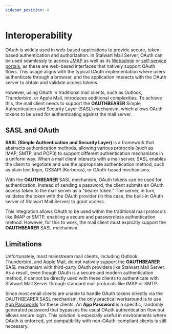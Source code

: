 ```yaml
---
sidebar_position: 4
---
```


# Interoperability

OAuth is widely used in web-based applications to provide secure, token-based authentication and authorization. In Stalwart Mail Server, OAuth can be used seamlessly to access [JMAP](/docs/jmap/overview) as well as its [Webadmin](/docs/management/webadmin/overview) or [self-service portals](/docs/management/webadmin/selfservice), as these are web-based interfaces that natively support OAuth flows. This usage aligns with the typical OAuth implementation where users authenticate through a browser, and the application interacts with the OAuth server to obtain and validate access tokens.

However, using OAuth in traditional mail clients, such as Outlook, Thunderbird, or Apple Mail, introduces additional complexities. To achieve this, the mail client needs to support the **OAUTHBEARER** Simple Authentication and Security Layer (SASL) mechanism, which allows OAuth tokens to be used for authenticating against the mail server.

## SASL and OAuth

**SASL (Simple Authentication and Security Layer)** is a framework that abstracts authentication methods, allowing various protocols (such as IMAP, SMTP, and POP3) to support different authentication mechanisms in a uniform way. When a mail client interacts with a mail server, SASL enables the client to negotiate and use the appropriate authentication method, such as plain text login, GSSAPI (Kerberos), or OAuth-based mechanisms.

With the **OAUTHBEARER** SASL mechanism, OAuth tokens can be used for authentication. Instead of sending a password, the client submits an OAuth access token to the mail server as a "bearer token." The server, in turn, validates the token with the OAuth provider (in this case, the built-in OAuth server of Stalwart Mail Server) to grant access.

This integration allows OAuth to be used within the traditional mail protocols like IMAP or SMTP, enabling a secure and passwordless authentication method. However, for this to work, the mail client must explicitly support the **OAUTHBEARER** SASL mechanism.

## Limitations

Unfortunately, most mainstream mail clients, including Outlook, Thunderbird, and Apple Mail, do not natively support the **OAUTHBEARER** SASL mechanism with third-party OAuth providers like Stalwart Mail Server. As a result, even though OAuth is a secure and modern authentication method, it cannot be directly used with these clients to authenticate with Stalwart Mail Server through standard mail protocols like IMAP or SMTP.

Since most email clients are unable to handle OAuth tokens directly via the OAUTHBEARER SASL mechanism, the only practical workaround is to use [App Passwords](/docs/directory/authentication/app-password) for these clients. An **App Password** is a specific, randomly generated password that bypasses the usual OAuth authentication flow but allows secure login. This solution is especially useful in environments where OAuth is enforced, yet compatibility with non-OAuth-compliant clients is still necessary.
